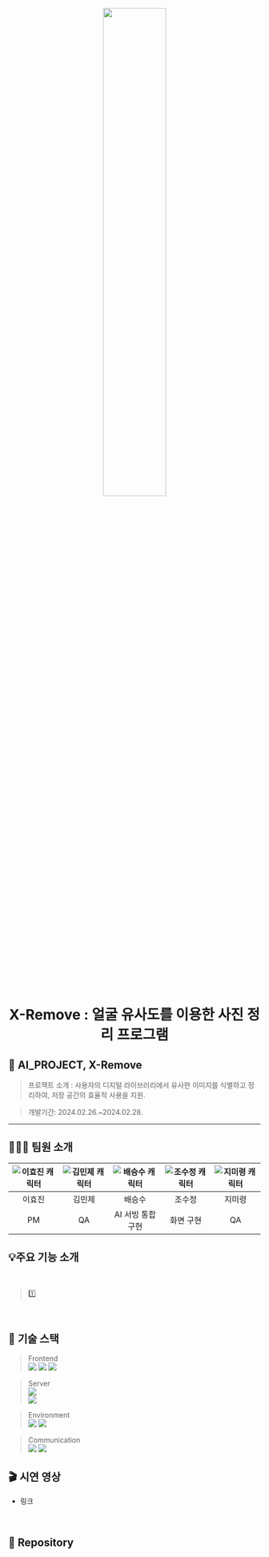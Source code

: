 <p align="center">
  <img src="https://github.com/TEAM-MUJAE/x-remove/assets/132265893/12288aa0-57ec-4969-9352-eb86e644727f" style="height: 50%; width:50%;">
</p>

<div align="center">

# X-Remove : 얼굴 유사도를 이용한 사진 정리 프로그램

</div>


## 🎤 AI_PROJECT, X-Remove

> 프로젝트 소개 : 사용자의 디지털 라이브러리에서 유사한 이미지를 식별하고 정리하여, 저장 공간의 효율적 사용을 지원.

> 개발기간: 2024.02.26.~2024.02.28.

<hr/>

## 🧑‍🤝‍🧑 팀원 소개
| <div align="center">![이효진 캐릭터](https://github.com/TEAM-MUJAE/.github/assets/132265893/863c86d8-cb8d-40fd-9444-6c00bb8376b9)</div> | <div align="center">![김민제 캐릭터](https://github.com/TEAM-MUJAE/.github/assets/132265893/24fb3204-993d-4e9d-a6ab-ad00acc44f33)</div> | <div align="center">![배승수 캐릭터](https://github.com/TEAM-MUJAE/.github/assets/132265893/1356f161-55b1-4c62-895e-f106e8d0079f)</div> | <div align="center">![조수정 캐릭터](https://github.com/TEAM-MUJAE/.github/assets/132265893/902c79dd-a69a-4d03-acd3-cd8606b878ee)</div> | <div align="center">![지미령 캐릭터](https://github.com/TEAM-MUJAE/.github/assets/132265893/edebbc07-197e-4ab8-81c0-eee041bd7129)</div> | 
| ----- | ------- | ------ | ------- | ------ |
| <div align="center">이효진</div> | <div align="center">김민제</div> | <div align="center">배승수</div> | <div align="center">조수정</div> | <div align="center">지미령</div> |
| <div align="center">PM</div> | <div align="center">QA</div> | <div align="center">AI 서빙 통합 구현</div> | <div align="center">화면 구현</div> | <div align="center">QA</div> |
</hr>

## 💡주요 기능 소개
</br>

> 1️⃣ 

</br>

## 🔧 기술 스택
	
> Frontend <br/>
        <img src="https://img.shields.io/badge/HTML-E34F26?style=flat&logo=HTML5&logoColor=white"/>
        <img src="https://img.shields.io/badge/CSS-1572B6?style=flat&logo=CSS3&logoColor=white"/> 
        <img src="https://img.shields.io/badge/Javascript-F7DF1E?style=flat&logo=Javascript&logoColor=white"/> 
	
> Server <br/>
        <img src="https://img.shields.io/badge/ApacheTomcat-F8DC75?style=flat&logo=ApacheTomcat&logoColor=white"/> <br/>
        <img src="https://img.shields.io/badge/ApacheTomcat-F8DC75?style=flat&logo=ApacheTomcat&logoColor=white"/> <br/>
	
> Environment <br/>
        <img src="https://img.shields.io/badge/Intellij IDEA-000000?style=flat&logo=IntellijIDEA&logoColor=white"/> 
        <img src="https://img.shields.io/badge/Visual Studio Code-007ACC?style=flat&logo=visualstudiocode&logoColor=white"/>

 
> Communication <br/>
 	<img src="https://img.shields.io/badge/Notion-000000?style=flat&logo=Notion&logoColor=white"/>
	<img src="https://img.shields.io/badge/GitHub-000000?style=flat&logo=Github&logoColor=white"/> <br/>


## 🎬 시연 영상

- 링크

</br>

## 📖 Repository
<!--

📑[BackEnd Repository]() <br/>
📑[FrontEnd Repository]() <br/>
-->
